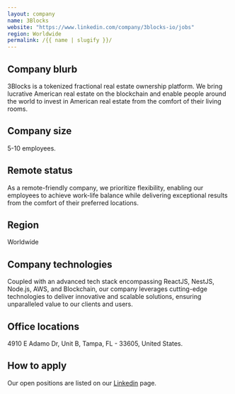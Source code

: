 ```yaml
---
layout: company
name: 3Blocks
website: "https://www.linkedin.com/company/3blocks-io/jobs"
region: Worldwide
permalink: /{{ name | slugify }}/
---
```


## Company blurb

3Blocks is a tokenized fractional real estate ownership platform. We bring lucrative American real estate on the blockchain and enable people around the world to invest in American real estate from the comfort of their living rooms.

## Company size

5-10 employees.

## Remote status

As a remote-friendly company, we prioritize flexibility, enabling our employees to achieve work-life balance while delivering exceptional results from the comfort of their preferred locations.

## Region

Worldwide

## Company technologies

Coupled with an advanced tech stack encompassing ReactJS, NestJS, Node.js, AWS, and Blockchain, our company leverages cutting-edge technologies to deliver innovative and scalable solutions, ensuring unparalleled value to our clients and users.

## Office locations

4910 E Adamo Dr, Unit B, Tampa, FL - 33605, United States.

## How to apply

Our open positions are listed on our [Linkedin](https://www.linkedin.com/company/3blocks-io/jobs/) page.